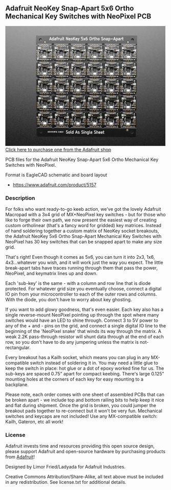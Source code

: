 ## Adafruit NeoKey Snap-Apart 5x6 Ortho Mechanical Key Switches with NeoPixel PCB

<a href="http://www.adafruit.com/products/5157"><img src="assets/5157.jpg?raw=true" width="500px"><br/>
Click here to purchase one from the Adafruit shop</a>

PCB files for the Adafruit NeoKey Snap-Apart 5x6 Ortho Mechanical Key Switches with NeoPixel. 

Format is EagleCAD schematic and board layout
* https://www.adafruit.com/product/5157

### Description

For folks who want ready-to-go keeb action, we've got the lovely Adafruit Macropad with a 3x4 grid of MX+NeoPixel key switches - but for those who like to forge their own path, we now present the easiest way of creating custom ortholinear (that's a fancy word for gridded) key matrices. Instead of hand soldering together a custom matrix of NeoKey socket breakouts, the Adafruit NeoKey 5x6 Ortho Snap-Apart Mechanical Key Switches with NeoPixel has 30 key switches that can be snapped apart to make any size grid.

That's right! Even though it comes as 5x6, you can turn it into 2x3, 1x6, 4x3...whatever you wish, and it will work just the way you expect. The little break-apart tabs have traces running through them that pass the power, NeoPixel, and keymatrix lines up and down.

Each 'sub-key' is the same - with a column and row line that is diode protected. For whatever grid size you eventually choose, connect a digital IO pin from your microcontroller to each of the outer rows and columns. With the diode, you don't have to worry about key ghosting.

If you want to add glowy goodness, that's even easier. Each key also has a single reverse-mount NeoPixel pointing up through the spot where many switches would have an LED to shine through. Connect 3 to 5V power to any of the + and - pins on the grid, and connect a single digital IO line to the beginning of the 'NeoPixel snake' that winds its way through the matrix. A weak 2.2K pass-through resistor will shunt data through at the end of each row, so you don't have to do any jumpering unless the matrix is not-rectangular.

Every breakout has a Kailh socket, which means you can plug in any MX-compatible switch instead of soldering it in. You may need a little glue to keep the switch in place: hot glue or a dot of epoxy worked fine for us. The sub-keys are spaced 0.75" apart for compact keebing. There's large 0.125" mounting holes at the corners of each key for easy mounting to a backplane.

Please note, each order comes with one sheet of assembled PCBs that can be broken apart - we include top and bottom railing bits to help keep it nice and flat during shipment. Once the grid is broken, you could jumper the breakout pads together to re-connect but it won't be very fun. Mechanical switches and keycaps are not included! Use any MX-compatible switch: Kailh, Gateron, etc all work!


### License

Adafruit invests time and resources providing this open source design, please support Adafruit and open-source hardware by purchasing products from [Adafruit](https://www.adafruit.com)!

Designed by Limor Fried/Ladyada for Adafruit Industries.

Creative Commons Attribution/Share-Alike, all text above must be included in any redistribution. 
See license.txt for additional details.
